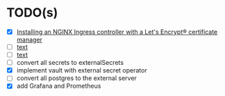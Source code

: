 # TODO(s)

- [x] [Installing an NGINX Ingress controller with a Let's Encrypt® certificate manager](https://yandex.cloud/en/docs/managed-kubernetes/tutorials/ingress-cert-manager#manual_1)
- [ ]  [text](https://learnk8s.io/terraform-lke)
- [ ]  [text](https://ruan.dev/blog/2024/26/03/getting-started-with-argo-cd-on-kubernetes---the-ultimate-guide?ref=dailydev)
- [ ]  convert all secrets to externalSecrets
- [x]  implement vault with external secret operator
- [ ]  convert all postgres to the external server
- [x]  add Grafana and Prometheus
